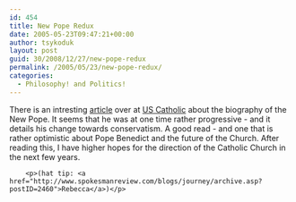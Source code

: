 ```yaml
---
id: 454
title: New Pope Redux
date: 2005-05-23T09:47:21+00:00
author: tsykoduk
layout: post
guid: 30/2008/12/27/new-pope-redux
permalink: /2005/05/23/new-pope-redux/
categories:
  - Philosophy! and Politics!
---
```

<p>There is an intresting <a href="http://www.uscatholic.org/2005/06/dietmarmieth.pdf">article</a> over at <a href="http://www.uscatholic.org/">US Catholic</a> about the biography of the New Pope. It seems that he was at one time rather progressive - and it details his change towards conservatism. A good read - and one that is rather optimistic about Pope Benedict and the future of the Church. After reading this, I have higher hopes for the direction of the Catholic Church in the next few years.</p>


		<p>(hat tip: <a href="http://www.spokesmanreview.com/blogs/journey/archive.asp?postID=2460">Rebecca</a>)</p>